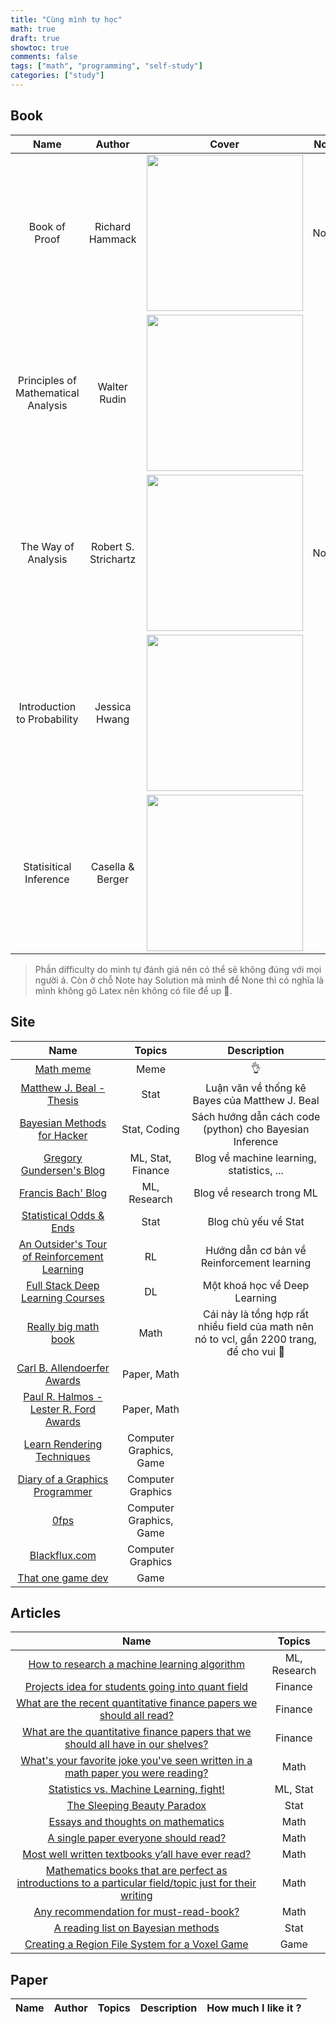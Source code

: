 ```yaml
---
title: "Cùng mình tự học"
math: true
draft: true
showtoc: true
comments: false
tags: ["math", "programming", "self-study"]
categories: ["study"]
---
```


<style>
r { color: Red }
o { color: Orange }
bl { color: Blue }
g { color: Green }
</style>

## Book

| Name   | Author   | Cover   | Note   | Solution   | Difficulty | Review |
| :---:  | :---:    | :---:   | :---:  | :---:      | :---:      | :---: |
| Book of Proof | Richard Hammack | <a href="https://www.people.vcu.edu/~rhammack/BookOfProof/Main.pdf" target="_blank" rel="noopener noreferrer"> <img src="https://m.media-amazon.com/images/I/41LZ6-3KfkL._AC_UF1000,1000_QL80_.jpg" width="250"> </a> | None | None | <g> Easy </g> | |
| Principles of Mathematical Analysis | Walter Rudin | <a href="https://web.math.ucsb.edu/~agboola/teaching/2021/winter/122A/rudin.pdf" target="_blank" rel="noopener noreferrer"> <img src="https://m.media-amazon.com/images/I/71B5AXdcuGL._AC_UF1000,1000_QL80_.jpg" width="250"> |  | | <r> Nightmare </r> | |
| The Way of Analysis | Robert S. Strichartz | <a href="https://www.amazon.com/Analysis-Revised-Jones-Bartlett-Mathematics/dp/0763714976" target="_blank" rel="noopener noreferrer"> <img src="https://m.media-amazon.com/images/I/512-b8lfndL._SL1000_.jpg" width="250"> | None | None | <bl> Medium </bl> | |
| Introduction to Probability | Jessica Hwang | <a href="https://www.amazon.com/Introduction-Probability-Chapman-Statistical-Science/dp/1138369918" target="_blank" rel="noopener noreferrer"> <img src="https://m.media-amazon.com/images/I/61H+mPDjKsL._SL1400_.jpg" width="250"> | | | <bl> Medium </l> | |
| Statisitical Inference | Casella & Berger | <a href="https://mybiostats.files.wordpress.com/2015/03/casella-berger.pdf" target="_blank" rel="noopener noreferrer"> <img src="https://m.media-amazon.com/images/I/41XPrJNhoIL.jpg" width="250"> | | | <o> Hard </o> | |

> Phần difficulty do mình tự đánh giá nên có thể sẽ không đúng với mọi người á. Còn ở chỗ Note hay Solution mà mình để None thì có nghĩa là mình không gõ Latex nên không có file để up 🥲.

## Site

| Name | Topics | Description |
| :---: | :---: | :---: |
| [Math meme](https://www.reddit.com/r/mathmemes/) | Meme | 👌 |
| [Matthew J. Beal - Thesis](https://cse.buffalo.edu/faculty/mbeal/thesis/) | Stat | Luận văn về thống kê Bayes của Matthew J. Beal |
| [Bayesian Methods for Hacker](https://dataorigami.net/Probabilistic-Programming-and-Bayesian-Methods-for-Hackers/) | Stat, Coding | Sách hướng dẫn cách code (python) cho Bayesian Inference |
| [Gregory Gundersen's Blog](https://gregorygundersen.com/blog/) | ML, Stat, Finance | Blog về machine learning, statistics, ... |
| [Francis Bach' Blog](https://francisbach.com/) | ML, Research | Blog về research trong ML |
| [Statistical Odds & Ends](https://statisticaloddsandends.wordpress.com/) | Stat | Blog chủ yếu về Stat |
| [An Outsider's Tour of Reinforcement Learning](http://www.argmin.net/2018/06/25/outsider-rl/) | RL | Hướng dẫn cơ bản về Reinforcement learning |
| [Full Stack Deep Learning Courses](https://fullstackdeeplearning.com/course/) | DL | Một khoá học về Deep Learning |
| [Really big math book](https://www.cis.upenn.edu/~jean/math-deep.pdf) | Math | Cái này là tổng hợp rất nhiều field của math nên nó to vcl, gần 2200 trang, để cho vui 🤣 |
| [Carl B. Allendoerfer Awards](https://www.maa.org/programs-and-communities/member-communities/maa-awards/writing-awards/carl-b-allendoerfer-awards) | Paper, Math | |
| [Paul R. Halmos - Lester R. Ford Awards](https://www.maa.org/programs-and-communities/member-communities/maa-awards/writing-awards/paul-halmos-lester-ford-awards) | Paper, Math | |
| [Learn Rendering Techniques](https://rendering-techniques.learn-computer-graphics.com/index.html#) | Computer Graphics, Game | |
| [Diary of a Graphics Programmer](http://diaryofagraphicsprogrammer.blogspot.com/) | Computer Graphics |
| [0fps](https://0fps.net/) | Computer Graphics, Game | |
| [Blackflux.com](https://blackflux.wordpress.com/) | Computer Graphics | |
| [That one game dev](https://thatonegamedev.com/) | Game | |

## Articles

| Name | Topics |
| :---: | :---: |
| [How to research a machine learning algorithm](https://machinelearningmastery.com/how-to-research-a-machine-learning-algorithm/) | ML, Research |
| [Projects idea for students going into quant field](https://quantnet.com/threads/projects-idea-for-students-going-into-quant-field.53603/) | Finance |
| [What are the recent quantitative finance papers we should all read?](https://quant.stackexchange.com/questions/61153/what-are-the-recent-quantitative-finance-papers-we-should-all-read) | Finance |
| [What are the quantitative finance papers that we should all have in our shelves?](https://quant.stackexchange.com/questions/38886/what-are-the-quantitative-finance-papers-that-we-should-all-have-in-our-shelves?noredirect=1&lq=1) | Finance |
| [What's your favorite joke you've seen written in a math paper you were reading?](https://www.reddit.com/r/math/comments/w323if/whats_your_favorite_joke_youve_seen_written_in_a/) | Math |
| [Statistics vs. Machine Learning, fight!](http://brenocon.com/blog/2008/12/statistics-vs-machine-learning-fight/) | ML, Stat |
| [The Sleeping Beauty Paradox](https://stats.stackexchange.com/questions/41208/the-sleeping-beauty-paradox) | Stat |
| [Essays and thoughts on mathematics](https://mathoverflow.net/questions/220052/essays-and-thoughts-on-mathematics?noredirect=1&lq=1) | Math |
| [A single paper everyone should read?](https://mathoverflow.net/questions/2144/a-single-paper-everyone-should-read) | Math |
| [Most well written textbooks y’all have ever read?](https://www.reddit.com/r/math/comments/10if1sy/most_well_written_textbooks_yall_have_ever_read/) | Math |
| [Mathematics books that are perfect as introductions to a particular field/topic just for their writing](https://www.reddit.com/r/math/comments/ufywtz/mathematics_books_that_are_perfect_as/) | Math |
| [Any recommendation for must-read-book?](https://www.reddit.com/r/math/comments/baogk9/any_recommendation_for_mustreadbook/) | Math |
| [A reading list on Bayesian methods](https://cocosci.princeton.edu/tom/bayes.html) | Stat |
| [Creating a Region File System for a Voxel Game](https://www.reddit.com/r/gamedev/comments/1s63cn/creating_a_region_file_system_for_a_voxel_game/) | Game |

## Paper

| Name | Author | Topics | Description | How much I like it ? |
| :---: | :---:   | :---:  | :---: | :---: |